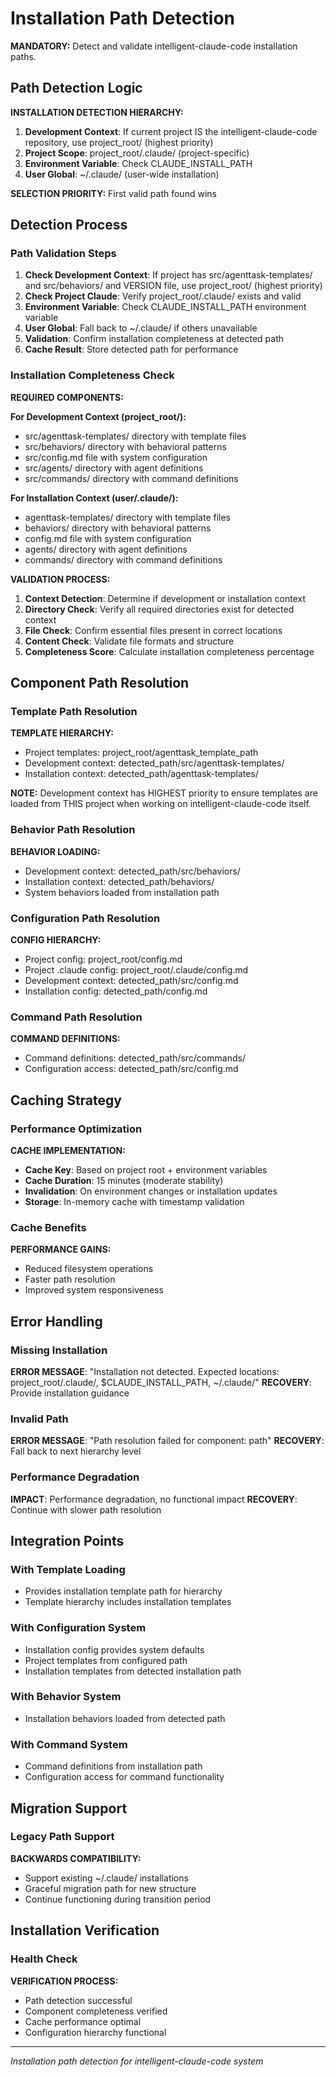 # Installation Path Detection

**MANDATORY:** Detect and validate intelligent-claude-code installation paths.

## Path Detection Logic

**INSTALLATION DETECTION HIERARCHY:**
1. **Development Context**: If current project IS the intelligent-claude-code repository, use project_root/ (highest priority)
2. **Project Scope**: project_root/.claude/ (project-specific)
3. **Environment Variable**: Check CLAUDE_INSTALL_PATH
4. **User Global**: ~/.claude/ (user-wide installation)

**SELECTION PRIORITY:** First valid path found wins

## Detection Process

### Path Validation Steps
1. **Check Development Context**: If project has src/agenttask-templates/ and src/behaviors/ and VERSION file, use project_root/ (highest priority)
2. **Check Project Claude**: Verify project_root/.claude/ exists and valid
3. **Environment Variable**: Check CLAUDE_INSTALL_PATH environment variable
4. **User Global**: Fall back to ~/.claude/ if others unavailable
5. **Validation**: Confirm installation completeness at detected path
6. **Cache Result**: Store detected path for performance

### Installation Completeness Check
**REQUIRED COMPONENTS:**

**For Development Context (project_root/):**
- src/agenttask-templates/ directory with template files
- src/behaviors/ directory with behavioral patterns
- src/config.md file with system configuration
- src/agents/ directory with agent definitions
- src/commands/ directory with command definitions

**For Installation Context (user/.claude/):**
- agenttask-templates/ directory with template files
- behaviors/ directory with behavioral patterns
- config.md file with system configuration
- agents/ directory with agent definitions
- commands/ directory with command definitions

**VALIDATION PROCESS:**
1. **Context Detection**: Determine if development or installation context
2. **Directory Check**: Verify all required directories exist for detected context
3. **File Check**: Confirm essential files present in correct locations
4. **Content Check**: Validate file formats and structure
5. **Completeness Score**: Calculate installation completeness percentage

## Component Path Resolution

### Template Path Resolution
**TEMPLATE HIERARCHY:**
- Project templates: project_root/agenttask_template_path
- Development context: detected_path/src/agenttask-templates/
- Installation context: detected_path/agenttask-templates/

**NOTE:** Development context has HIGHEST priority to ensure templates are loaded from THIS project when working on intelligent-claude-code itself.

### Behavior Path Resolution
**BEHAVIOR LOADING:**
- Development context: detected_path/src/behaviors/
- Installation context: detected_path/behaviors/
- System behaviors loaded from installation path

### Configuration Path Resolution
**CONFIG HIERARCHY:**
- Project config: project_root/config.md
- Project .claude config: project_root/.claude/config.md
- Development context: detected_path/src/config.md
- Installation config: detected_path/config.md

### Command Path Resolution
**COMMAND DEFINITIONS:**
- Command definitions: detected_path/src/commands/
- Configuration access: detected_path/src/config.md

## Caching Strategy

### Performance Optimization
**CACHE IMPLEMENTATION:**
- **Cache Key**: Based on project root + environment variables
- **Cache Duration**: 15 minutes (moderate stability)
- **Invalidation**: On environment changes or installation updates
- **Storage**: In-memory cache with timestamp validation

### Cache Benefits
**PERFORMANCE GAINS:**
- Reduced filesystem operations
- Faster path resolution
- Improved system responsiveness

## Error Handling

### Missing Installation
**ERROR MESSAGE**: "Installation not detected. Expected locations: project_root/.claude/, $CLAUDE_INSTALL_PATH, ~/.claude/"
**RECOVERY**: Provide installation guidance

### Invalid Path
**ERROR MESSAGE**: "Path resolution failed for component: path"
**RECOVERY**: Fall back to next hierarchy level

### Performance Degradation
**IMPACT**: Performance degradation, no functional impact
**RECOVERY**: Continue with slower path resolution

## Integration Points

### With Template Loading
- Provides installation template path for hierarchy
- Template hierarchy includes installation templates

### With Configuration System
- Installation config provides system defaults
- Project templates from configured path
- Installation templates from detected installation path

### With Behavior System
- Installation behaviors loaded from detected path

### With Command System
- Command definitions from installation path
- Configuration access for command functionality

## Migration Support

### Legacy Path Support
**BACKWARDS COMPATIBILITY:**
- Support existing ~/.claude/ installations
- Graceful migration path for new structure
- Continue functioning during transition period

## Installation Verification

### Health Check
**VERIFICATION PROCESS:**
- Path detection successful
- Component completeness verified
- Cache performance optimal
- Configuration hierarchy functional

---
*Installation path detection for intelligent-claude-code system*
